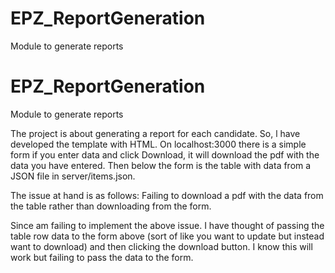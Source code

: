 # EPZ_ReportGeneration
Module to generate reports

# EPZ_ReportGeneration
Module to generate reports

The project is about generating a report for each candidate. So, l have developed the template with HTML. 
On localhost:3000 there is a simple form if you enter data and click Download, it will download the pdf with the data you have entered.
Then below the form is the table with data from a JSON file in server/items.json.

The issue at hand is as follows:
Failing to download a pdf with the data from the table rather than downloading from the form. 

Since am failing to implement the above issue. I have thought of passing the table row data to the form above (sort of like you want to update but instead want to download) and then clicking the download button. I know this will work but failing to pass the data to the form.
 


